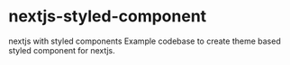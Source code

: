 # nextjs-styled-component
nextjs with styled components
Example codebase to create theme based styled component for nextjs. 
